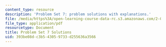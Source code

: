 ```yaml
---
content_type: resource
description: 'Problem Set 7: problem solutions with explanations.'
file: /media/https%3A/open-learning-course-data-rc.s3.amazonaws.com/2-003sc-engineering-dynamics-fall-2011/393be08dc3b543059733d255636a3566_MIT2_003SCF11_pset7_sol.pdf
file_type: application/pdf
resourcetype: Document
title: Problem Set 7 Solutions
uid: 393be08d-c3b5-4305-9733-d255636a3566
---
```


